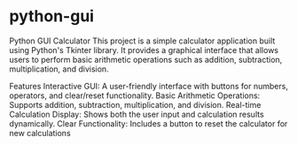 # python-gui
Python GUI Calculator
This project is a simple calculator application built using Python's Tkinter library. It provides a graphical interface that allows users to perform basic arithmetic operations such as addition, subtraction, multiplication, and division.

Features
Interactive GUI: A user-friendly interface with buttons for numbers, operators, and clear/reset functionality.
Basic Arithmetic Operations: Supports addition, subtraction, multiplication, and division.
Real-time Calculation Display: Shows both the user input and calculation results dynamically.
Clear Functionality: Includes a button to reset the calculator for new calculations
